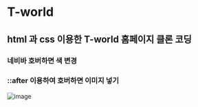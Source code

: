 # T-world

## html 과 css 이용한 T-world 홈페이지 클론 코딩

### 네비바 호버하면 색 변경
### ::after 이용하여 호버하면 이미지 넣기


![image](https://user-images.githubusercontent.com/105181266/178440655-92d1fb9c-a7dc-4085-82c0-38462854de99.png)
